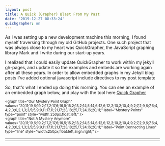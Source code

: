 ```yaml
---
layout: post
title: A Quick (Grapher) Blast From My Past
date: '2019-12-27 08:33:24'
quickgrapher: on
---
```



As I was setting up a new development machine this morning, I found myself traversing through my old GitHub projects. One such project that was always close to my heart was QuickGrapher, the JavaScript graphing library Mark and I write during our start-up years.

I realized that I could easily update QuickGrapher to work within my jekyll gh-pages, and update it so the examples and embeds are working again after all these years.  In order to allow embedded graphs in my Jekyll blog posts I've added optional javascript include directives to my post template

So, that's what I ended up doing this morning.  You can see an example of an embedded graph below, and play with the tool here [Quick Grapher](http://www.hunterdavis.com/quickgrapher/)

<small>
 &lt;graph title="Our Mystery Point Graph" values="20,11;19,6;19,2;17,2;17,6;16,5;15,2;13,2;14,5;14,6;12,6;12,2;10,2;10,4;9,2;7,2;9,6;7,6;4,4;2,3;0,2;1,3;3,5;5,9;9,11;17,11;21,17;23,18;25,17;24,16;20,11;" label="Mystery Points" type="point" style="width:250px;float:left;" /&gt; <br>
 &lt;graph title="Not A Mystery Anymore" values="20,11;19,6;19,2;17,2;17,6;16,5;15,2;13,2;14,5;14,6;12,6;12,2;10,2;10,4;9,2;7,2;9,6;7,6;4,4;2,3;0,2;1,3;3,5;5,9;9,11;17,11;21,17;23,18;25,17;24,16;20,11;" label="Point Connecting Lines" type="line" style="width:250px;float:left;align:right;"  /&gt; <br>
    </small>
<table>
    <tr>
        <td><graph title="Our Mystery Point Graph" values="20,11;19,6;19,2;17,2;17,6;16,5;15,2;13,2;14,5;14,6;12,6;12,2;10,2;10,4;9,2;7,2;9,6;7,6;4,4;2,3;0,2;1,3;3,5;5,9;9,11;17,11;21,17;23,18;25,17;24,16;20,11;" label="Mystery Points" type="point" style="width:250px;float:left;" />  </td>
        <td> <graph title="Not A Mystery Anymore" values="20,11;19,6;19,2;17,2;17,6;16,5;15,2;13,2;14,5;14,6;12,6;12,2;10,2;10,4;9,2;7,2;9,6;7,6;4,4;2,3;0,2;1,3;3,5;5,9;9,11;17,11;21,17;23,18;25,17;24,16;20,11;" label="Point Connecting Lines" type="line" style="width:250px;float:left;align:right;" /> </td>
    </tr>
</table>
